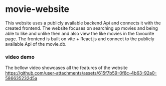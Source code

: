 # movie-website

This website uses a publicly available backend Api and connects it with the created frontend. The website focuses on searching up movies and being able to like and unlike then and also view the like movies in the favourite page. The frontend is built on vite + React.js and connect to the publicly available Api of the movie.db.


### video demo
The bellow video showcases all the features of the website
https://github.com/user-attachments/assets/615f7b59-0f8c-4b63-92a0-586635232d5a
